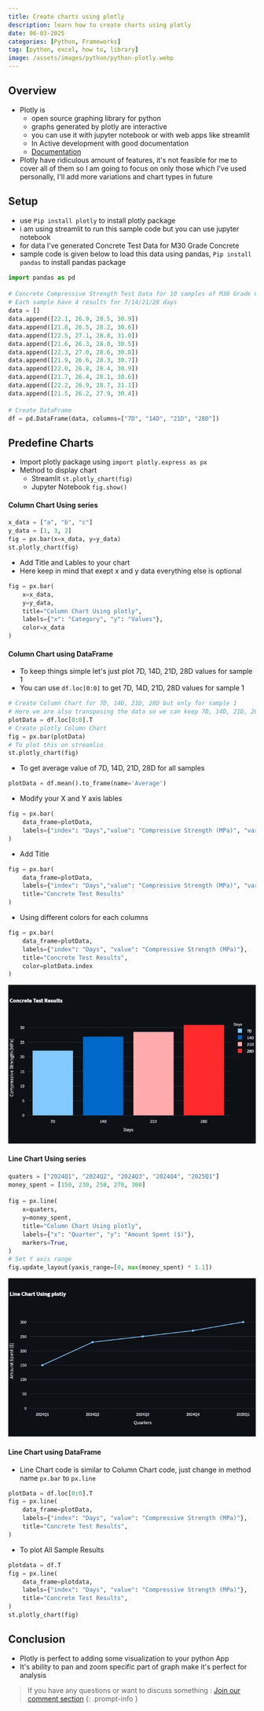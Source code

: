 ```yaml
---
title: Create charts using plotly
description: learn how to create charts using plotly
date: 06-03-2025
categories: [Python, Frameworks]
tag: [python, excel, how to, library]
image: /assets/images/python/python-plotly.webp
---
```


## Overview
- Plotly is 
  - open source graphing library for python
  - graphs generated by plotly are interactive 
  - you can use it with jupyter notebook or with web apps like streamlit
  - In Active development with good documentation
  - [Documentation](https://plotly.com/python/)
- Plotly have ridiculous amount of features, it's not feasible for me to cover all of them so I am going to focus on only those which I’ve used personally, I'll add more variations and chart types in future


## Setup
- use `Pip install plotly` to install plotly package
- i am using streamlit to run this sample code but you can use jupyter notebook
- for data I’ve generated Concrete Test Data for M30 Grade Concrete
- sample code is given below to load this data using pandas, `Pip install pandas` to install pandas package

```python
import pandas as pd

# Concrete Compressive Strength Test Data for 10 samples of M30 Grade Concrete
# Each sample have 4 results for 7/14/21/28 days
data = []
data.append([22.1, 26.9, 28.5, 30.9])
data.append([21.8, 26.5, 28.2, 30.6])
data.append([22.5, 27.1, 28.8, 31.0])
data.append([21.6, 26.3, 28.0, 30.5])
data.append([22.3, 27.0, 28.6, 30.8])
data.append([21.9, 26.6, 28.3, 30.7])
data.append([22.0, 26.8, 28.4, 30.9])
data.append([21.7, 26.4, 28.1, 30.6])
data.append([22.2, 26.9, 28.7, 31.1])
data.append([21.5, 26.2, 27.9, 30.4])

# Create DataFrame
df = pd.DataFrame(data, columns=["7D", "14D", "21D", "28D"])
```
## Predefine Charts
- Import plotly package using `import plotly.express as px`
- Method to display chart
  - Streamlit `st.plotly_chart(fig)`
  - Jupyter Notebook `fig.show()`

#### Column Chart Using series
```python
x_data = ["a", "b", "c"]
y_data = [1, 3, 2]
fig = px.bar(x=x_data, y=y_data)
st.plotly_chart(fig)
```

- Add Title and Lables to your chart
- Here keep in mind that exept x and y data everything else is optional

```python
fig = px.bar(
    x=x_data,
    y=y_data,
    title="Column Chart Using plotly",
    labels={"x": "Category", "y": "Values"},
    color=x_data
)
```

#### Column Chart using DataFrame
- To keep things simple let's just plot 7D, 14D, 21D, 28D values for sample 1
- You can use `df.loc[0:0]` to get 7D, 14D, 21D, 28D values for sample 1

```python
# Create Column Chart for 7D, 14D, 21D, 28D but only for sample 1
# Here we are also transposing the data so we can keep 7D, 14D, 21D, 28D on seprates rows for plotly
plotData = df.loc[0:0].T
# Create plotly Column Chart
fig = px.bar(plotData)
# To plot this on streamlio
st.plotly_chart(fig)
```
- To get average value of 7D, 14D, 21D, 28D for all samples

```python
plotData = df.mean().to_frame(name='Average')
```
- Modify your X and Y axis lables

```python
fig = px.bar(
    data_frame=plotData,
    labels={"index": "Days","value": "Compressive Strength (MPa)", "variable": "Sample No"},
)
```

- Add Title

```python
fig = px.bar(
    data_frame=plotData,
    labels={"index": "Days","value": "Compressive Strength (MPa)", "variable": "Sample No"},
    title="Concrete Test Results"
)
```

- Using different colors for each columns

```python
fig = px.bar(
    data_frame=plotData,
    labels={"index": "Days", "value": "Compressive Strength (MPa)"},
    title="Concrete Test Results",
    color=plotData.index
)
```

![Column Chart](/assets/images/python/python-plotly-1.webp)

#### Line Chart Using series

```python
quaters = ["2024Q1", "2024Q2", "2024Q3", "2024Q4", "2025Q1"]
money_spent = [150, 230, 250, 270, 300]

fig = px.line(
    x=quaters,
    y=money_spent,
    title="Column Chart Using plotly",
    labels={"x": "Quarter", "y": "Amount Spent ($)"},
    markers=True,
)
# Set Y axis range
fig.update_layout(yaxis_range=[0, max(money_spent) * 1.1])
```

![Line Chart](/assets/images/python/python-plotly-2.webp)

#### Line Chart using DataFrame
- Line Chart code is similar to Column Chart code, just change in method name `px.bar` to `px.line`

```python
plotData = df.loc[0:0].T
fig = px.line(
    data_frame=plotData,
    labels={"index": "Days", "value": "Compressive Strength (MPa)"},
    title="Concrete Test Results",
)
```
- To plot All Sample Results

```python
plotdata = df.T
fig = px.line(
    data_frame=plotdata,
    labels={"index": "Days", "value": "Compressive Strength (MPa)"},
    title="Concrete Test Results",
)
st.plotly_chart(fig)
```

## Conclusion
- Plotly is perfect to adding some visualization to your python App
- It's ability to pan and zoom specific part of graph make it's perfect for analysis


> If you have any questions or want to discuss something : [Join our comment section](https://www.reddit.com/r/NodesAutomations/comments/1ja77fo/create_charts_using_plotly_nodes_automations/)
{: .prompt-info }